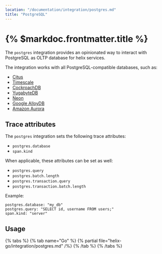 ```yaml
---
location: "/documentation/integration/postgres.md"
title: "PostgreSQL"
---
```


# {% $markdoc.frontmatter.title %}

The `postgres` integration provides an opinionated way to interact with PostgreSQL
as OLTP database for helix services.

The integration works with all PostgreSQL-compatible databases, such as:
- [Citus](https://www.citusdata.com/)
- [Timescale](https://www.timescale.com/)
- [CockroachDB](https://www.cockroachlabs.com/)
- [YugabyteDB](https://www.yugabyte.com/)
- [Neon](https://neon.tech/)
- [Google AlloyDB](https://cloud.google.com/alloydb)
- [Amazon Aurora](https://aws.amazon.com/rds/aurora/)

## Trace attributes

The `postgres` integration sets the following trace attributes:
- `postgres.database`
- `span.kind`

When applicable, these attributes can be set as well:
- `postgres.query`
- `postgres.batch.length`
- `postgres.transaction.query`
- `postgres.transaction.batch.length`

Example:
```
postgres.database: "my_db"
postgres.query: "SELECT id, username FROM users;"
span.kind: "server"
```

## Usage

{% tabs %}
  {% tab name="Go" %}
    {% partial file="helix-go/integration/postgres.md" /%} 
  {% /tab %}
{% /tabs %}
